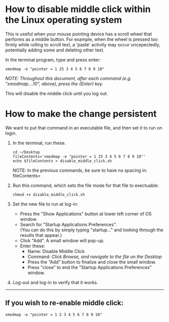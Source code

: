 # How to disable middle click within the Linux operating system

This is useful when your mouse pointing device has a scroll wheel that performs as a middle button.  For example, when the wheel is pressed too firmly while rolling to scroll text, a 'paste' activity may occur uncepectedly, potentially adding some and deleting other text.

In the terminal program, type and press enter:

```
xmodmap -e "pointer = 1 25 3 4 5 6 7 8 9 10"
```

_NOTE: Throughout this document, after each command (e.g. "xmodmap....10", above), press the {Enter} key._

This will disable the middle click until you log out.

# How to make the change persistent

We want to put that command in an executable file, and then set it to run on login.

1. In the terminal, run these.

   ```
   cd ~/Desktop
   fileContents='xmodmap -e "pointer = 1 25 3 4 5 6 7 8 9 10"'
   echo $fileContents > disable_middle_click.sh
   ```
   NOTE: In the previous commands, be sure to have no spacing in: fileContents=

2. Run this command, which sets the file mode for that file to exectuable:  

   `chmod +x disable_middle_click.sh`

3. Set the new file to run at log-in:
     - Press the "Show Applications" button at lower left corner of OS window.
     - Search for "Startup Applications Preferences".  
       (You can do this by simply typing "startup..." and looking through the results that appear.)
     - Click "Add".  A small window will pop-up.
     - Enter these:
         - Name: Disable Middle Click
         - Command: _Click Browse, and navigate to the file on the Desktop_
         - Press the "Add" button to finalize and close the small window.
         - Press "close" to end the "Startup Applications Preferences" window.

7. Log-out and log-in to verify that it works.

---------------

## If you wish to re-enable middle click:

```
xmodmap -e "pointer = 1 2 3 4 5 6 7 8 9 10"
```
